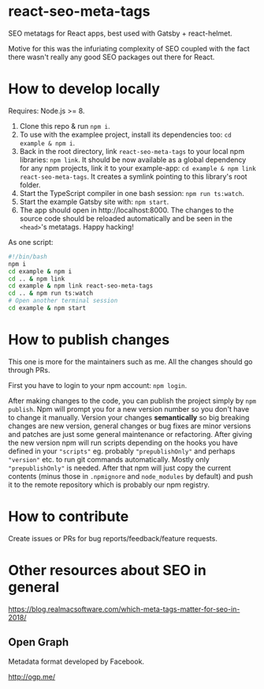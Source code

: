 # react-seo-meta-tags

SEO metatags for React apps, best used with Gatsby + react-helmet.

Motive for this was the infuriating complexity of SEO coupled with the fact there wasn't really any good SEO packages out there for React.

# How to develop locally

Requires: Node.js >= 8.

1) Clone this repo & run `npm i`.
2) To use with the examplee project, install its dependencies too: `cd example & npm i`.
3) Back in the root directory, link `react-seo-meta-tags` to your local npm libraries: `npm link`. It should be now available as a global dependency for any npm projects, link it to your example-app: `cd example & npm link react-seo-meta-tags`. It creates a symlink pointing to this library's root folder.
4) Start the TypeScript compiler in one bash session: `npm run ts:watch`.
5) Start the example Gatsby site with: `npm start`.
6) The app should open in http://localhost:8000. The changes to the source code should be reloaded automatically and be seen in the `<head>`'s metatags. Happy hacking!

As one script:
```bash
#!/bin/bash
npm i
cd example & npm i
cd .. & npm link
cd example & npm link react-seo-meta-tags
cd .. & npm run ts:watch
# Open another terminal session
cd example & npm start
```

# How to publish changes

This one is more for the maintainers such as me. All the changes should go through PRs.

First you have to login to your npm account: `npm login`.

After making changes to the code, you can publish the project simply by `npm publish`. Npm will prompt you for a new version number so you don't have to change it manually. Version your changes **semantically** so big breaking changes are new version, general changes or bug fixes are minor versions and patches are just some general maintenance or refactoring. After giving the new version npm will run scripts depending on the hooks you have defined in your `"scripts"` eg. probably `"prepublishOnly"` and perhaps `"version"` etc. to run git commands automatically. Mostly only `"prepublishOnly"` is needed. After that npm will just copy the current contents (minus those in `.npmignore` and `node_modules` by default) and push it to the remote repository which is probably our npm registry.

# How to contribute

Create issues or PRs for bug reports/feedback/feature requests.

# Other resources about SEO in general

https://blog.realmacsoftware.com/which-meta-tags-matter-for-seo-in-2018/

## Open Graph

Metadata format developed by Facebook.

http://ogp.me/

